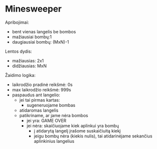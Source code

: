 # Minesweeper


Apribojimai:
- bent vienas langelis be bombos
- mažiausiai bombų:1
- daugiausiai bombų: (MxN)-1

Lentos dydis:
- mažiausias:  2x1
- didžiausias: MxN

Žaidimo logika:
- laikrodžio pradinė reikšmė: 0s
- max laikrodžio reikšmė: 999s
- paspaudus ant langelio:
    - jei tai pirmas kartas:
        - sugeneruojame bombas
    - atidaromas langelis
    - patikriname, ar jame nėra bombos
        - jei yra: GAME OVER
        - jei nėra: skaičiuojame kiek aplinkui yra bombų
            - į atidarytą langelį įrašome suskaičiuitą kiekį
            - jeigu bombų nėra (kiekis nulis), tai atidarinėjame sekančius aplinkinius langelius


